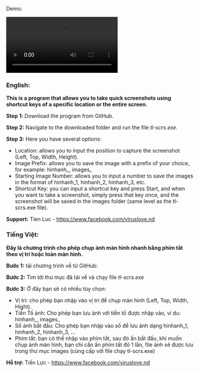 Demo:

<video src="https://user-images.githubusercontent.com/66009349/230706603-e5a9fab2-b179-463c-8654-4366676a82cf.mp4" controls="controls" style="max-width: 730px;"></video>

### English:

**This is a program that allows you to take quick screenshots using shortcut keys of a specific location or the entire screen.**

**Step 1:**
Download the program from GitHub.

**Step 2:**
Navigate to the downloaded folder and run the file _tl-scrs.exe_.

**Step 3:**
Here you have several options:

- Location: allows you to input the position to capture the screenshot (Left, Top, Width, Height).
- Image Prefix: allows you to save the image with a prefix of your choice, for example: hinhanh_, images_
- Starting Image Number: allows you to input a number to save the images in the format of hinhanh_1, hinhanh_2, hinhanh_3, etc.
- Shortcut Key: you can input a shortcut key and press Start, and when you want to take a screenshot, simply press that key once, and the screenshot will be saved in the images folder (same level as the tl-scrs.exe file).

**Support:**
Tien Luc - https://www.facebook.com/viruslove.nd


### Tiếng Việt:

**Đây là chương trình cho phép chụp ảnh màn hình nhanh bằng phím tắt theo vị trí hoặc toàn màn hình.**

**Bước 1:**
tải chương trình về từ GitHub:

**Bước 2:**
Tìm tới thư mục đã tải về và chạy file _tl-scrs.exe_

**Bước 3:**
Ở đây bạn sẽ có nhiều tùy chọn:
- Vị trí: cho phép bạn nhập vào vị trí để chụp màn hình (Left, Top, Width, Hight).
- Tiền Tố ảnh: Cho phép bạn lưu ảnh với tiền tố được nhập vào, ví du: hinhanh_, images_ 
- Số ảnh bắt đầu: Cho phép bạn nhập vào số để lưu ảnh dạng hinhanh_1, hinhanh_2, hinhanh_3, ...
- Phím tắt: bạn có thể nhập vào phím tắt, sau đó ấn bắt đầu, khi muốn chụp ảnh màn hình, bạn chỉ cần ấn phím tắt đó 1 lần, file ảnh sẽ được lưu trong thư mục images (cùng cấp với file chạy tl-scrs.exe)


**Hỗ trợ:**
Tiến Lực - https://www.facebook.com/viruslove.nd
